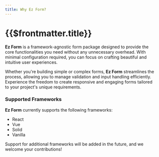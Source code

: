 ```yaml
---
title: Why Ez Form?
---
```

# {{$frontmatter.title}}

**Ez Form** is a framework-agnostic form package designed to provide the core functionalities you need without any unnecessary overhead. With minimal configuration required, you can focus on crafting beautiful and intuitive user experiences.

Whether you're building simple or complex forms, **Ez Form** streamlines the process, allowing you to manage validation and input handling efficiently. Experience the freedom to create responsive and engaging forms tailored to your project's unique requirements.

### Supported Frameworks

**Ez Form** currently supports the following frameworks:

- React
- Vue
- Solid
- Vanilla

Support for additional frameworks will be added in the future, and we welcome your contributions!
